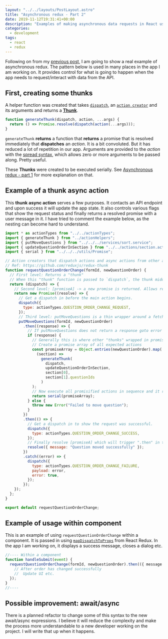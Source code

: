 ```yaml
---
layout: "../../layouts/PostLayout.astro"
title: "Asynchronous redux - Part 2"
date: 2019-11-12T19:31:41+00:00
description: "Examples of making asynchronous data requests in React using Redux Thunk and promises"
categories:
  - development
tags:
  - react
  - redux
---
```


Following on from my [previous post](https://til.neilmagee.com/post/asynchronous-redux-pt1/), I am going to show a real example of asynchronous redux. The pattern below is used in many places in the app I am working on. It provides control for what is going to happen when the app needs to request/interact with data from the API.

<!--more-->

## First, creating some thunks

A helper function was created that takes [`dispatch`](https://redux.js.org/api/store#dispatchaction), an [`action creator`](https://redux.js.org/basics/actions#action-creators) and its arguments and returns a [**Thunk**](https://github.com/reduxjs/redux-thunk).

```javascript
function generateThunk(dispatch, action, ...args) {
  return () => Promise.resolve(dispatch(action(...args)));
}
```

`generateThunk` **returns** a function that **returns** a promise that is resolved immediately that **dispatches** an _action_. It is a bit convoluted. But it has reduced a lot of repetition in our app. Arguments are provided to the _action_ with the [spread syntax](https://developer.mozilla.org/en-US/docs/Web/JavaScript/Reference/Operators/Spread_syntax), which allows zero or more arguments to be passed along. Pretty useful.

These **Thunks** were created to be executed serially. See [Asynchronous redux - part 1](https://til.neilmagee.com/post/aynchronous-redux/#example-of-promises-executed-serially) for more explanation on that.

## Example of a thunk async action

This **thunk async action** serves a few purposes. It contacts an API endpoint and upon success it will update the app state. It also controls various flags that show the request status and finally returns a resolved promise with a user message in it. I have tried to comment the example below, as the nesting can become hard to understand.

```javascript
import * as actionTypes from "../../actionTypes";
import { generateThunk } from "../actionHelpers";
import { putMoveQuestions } from "../../../services/sort.service";
import { updateQuestionOrderInSection } from "../../actions/section.actions";
import { serial } from "../../../utils/Promise";

// Action creators that dispatch actions and async actions from other action creators
// Ref: https://github.com/reduxjs/redux-thunk
function requestQuestionOrderChange(formId, newQuestionOrder) {
  // First level: Returns a "thunk"
  // When this "thunk" function is passed to `dispatch`, the thunk middleware will intercept it, and call it with `dispatch` /and `getState` as arguments.
  return (dispatch) => {
    // Second level: [promiseA] -> a new promise is returned. Allows requestQuestionOrderChange to be "thenable" from where it is executed.
    return new Promise((resolve) => {
      // Get a dispatch in before the main action begins.
      dispatch({
        type: actionTypes.QUESTION_ORDER_CHANGE_REQUEST,
      });
      // Third level: putMoveQuestions is a thin wrapper around a fetch. So it is another promise. The ".then" is where the main action of requestQuestionOrderChange happens.
      putMoveQuestions(formId, newQuestionOrder)
        .then((response) => {
          // If putMoveQuestions does not return a response goto error state.
          if (response) {
            // Generally this is where other "thunks" wrapped in promises are triggered sequentially.
            // Create a promise array of all expected actions
            const promiseArray = Object.entries(newQuestionOrder).map(
              (section) =>
                generateThunk(
                  dispatch,
                  updateQuestionOrderInSection,
                  section[0],
                  section[1].questionIds
                )
            );
            // Now execute all promisified actions in sequence and it returns as a promise!
            return serial(promiseArray);
          } else {
            throw new Error("Failed to move question");
          }
        })
        .then(() => {
          // Get a dispatch in to show the request was successful.
          dispatch({
            type: actionTypes.QUESTION_ORDER_CHANGE_SUCCESS,
          });
          // Finally resolve [promiseA] which will trigger ".then" in the executing component and the cleanup steps can then happen in the UI.
          resolve({ message: "Question moved successfully" });
        })
        .catch((error) => {
          dispatch({
            type: actionTypes.QUESTION_ORDER_CHANGE_FAILURE,
            payload: error,
            error: true,
          });
        });
    });
  };
}

export default requestQuestionOrderChange;
```

## Example of usage within component

This is an example of using `requestQuestionOrderChange` within a component. It is passed in using [`mapDispatchToProps`](https://react-redux.js.org/using-react-redux/connect-mapdispatch) from React Redux. In the app I am working on, it displays a success message, closes a dialog etc.

```javascript
//---- Within a component
function handleSubmit(event) {
  requestQuestionOrderChange(formId, newQuestionOrder).then(({ message }) => {
    // After order has changed successfully
    //  Update UI etc.
  });
}
//----
```

## Possible improvement: await/async

There is a planned refactor to change some of this syntax to the new await/async expressions. I believe it will reduce the complexity and make the process more understandable to a new developer working on the project. I will write that up when it happens.

